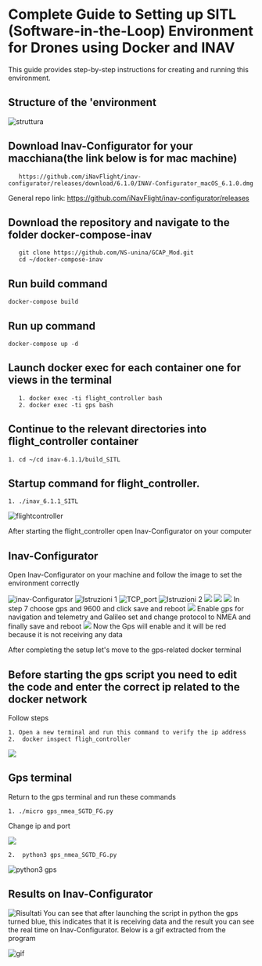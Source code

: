# Complete Guide to Setting up SITL (Software-in-the-Loop) Environment for Drones using Docker and INAV

This guide provides step-by-step instructions for creating and running this environment.

## Structure of the 'environment

![struttura](https://github.com/NS-unina/GCAP_Mod/blob/main/docker-compose-inav/screen/Structure.png)

## Download Inav-Configurator for your macchiana(the link below is for mac machine)

```
   https://github.com/iNavFlight/inav-configurator/releases/download/6.1.0/INAV-Configurator_macOS_6.1.0.dmg

```

General repo link: https://github.com/iNavFlight/inav-configurator/releases

## Download the repository and navigate to the folder docker-compose-inav

```
   git clone https://github.com/NS-unina/GCAP_Mod.git
   cd ~/docker-compose-inav
```

## Run build command

```
docker-compose build 
```

## Run up command

```
docker-compose up -d

```

## Launch docker exec for each container one for views in the terminal

```
   1. docker exec -ti flight_controller bash
   2. docker exec -ti gps bash

```

## Continue to the relevant directories into flight_controller container

```
1. cd ~/cd inav-6.1.1/build_SITL
```

## Startup command for flight_controller.

```
1. ./inav_6.1.1_SITL
```

![flightcontroller](https://github.com/NS-unina/GCAP_Mod/blob/main/docker-compose-inav/screen/Flight_Controller.png)

After starting the flight_controller open Inav-Configurator on your computer

## Inav-Configurator

Open Inav-Configurator on your machine and follow the image to set the environment correctly

![inav-Configurator](https://github.com/NS-unina/GCAP_Mod/blob/main/docker-compose-inav/screen/Inav-Configurator_1.png)
![Istruzioni 1](https://github.com/NS-unina/GCAP_Mod/blob/main/docker-compose-inav/screen/inav-Configurator_2.png)
![TCP_port](https://github.com/NS-unina/GCAP_Mod/blob/main/docker-compose-inav/screen/TCP_port.png)
![Istruzioni 2](https://github.com/NS-unina/GCAP_Mod/blob/main/docker-compose-inav/screen/inav_Conf_final.png)
![](https://github.com/NS-unina/GCAP_Mod/blob/main/docker-compose-inav/screen/Quadricopter.png)
![]([https://github.com/NS-unina/GCAP_Mod/blob/main/docker-compose-inav/screen/Quadricopter.png](https://github.com/NS-unina/GCAP_Mod/blob/main/docker-compose-inav/screen/Quadricopter1_1.png))
![](https://github.com/NS-unina/GCAP_Mod/blob/main/docker-compose-inav/screen/Quadricpoter1_2.png)
In step 7 choose gps and 9600 and click save and reboot
![](https://github.com/NS-unina/GCAP_Mod/blob/main/docker-compose-inav/screen/Quadricpoter1_3.png)
Enable gps for navigation and telemetry and Galileo set and change protocol to NMEA and finally save and reboot
![](https://github.com/NS-unina/GCAP_Mod/blob/main/docker-compose-inav/screen/Quadricpoter1_4.png)
Now the Gps will enable and it will be red because it is not receiving any data

After completing the setup let's move to the gps-related docker terminal

## Before starting the gps script you need to edit the code and enter the correct ip related to the docker network

Follow steps

```
1. Open a new terminal and run this command to verify the ip address
2.  docker inspect fligh_controller
```

![](https://github.com/NS-unina/GCAP_Mod/blob/main/docker-compose-inav/screen/Docker_inspect.png)

## Gps terminal

Return to the gps terminal and run these commands

```
1. ./micro gps_nmea_SGTD_FG.py

```

Change ip and port

![](https://github.com/NS-unina/GCAP_Mod/blob/main/docker-compose-inav/screen/microgps.png)

```
2.  python3 gps_nmea_SGTD_FG.py

```

![python3 gps](https://github.com/NS-unina/GCAP_Mod/blob/main/docker-compose-inav/screen/python3gps.png)

## Results on Inav-Configurator

![Risultati](https://github.com/NS-unina/GCAP_Mod/blob/main/docker-compose-inav/screen/Risultati.png)
You can see that after launching the script in python the gps turned blue, this indicates that it is receiving data and the result you can see the real time on Inav-Configurator.
Below is a gif extracted from the program

![gif](https://github.com/NS-unina/GCAP_Mod/blob/main/docker-compose-inav/screen/Gifgps.gif)
